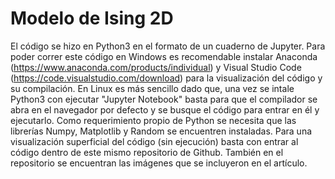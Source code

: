 # Modelo de Ising 2D

El código se hizo en Python3 en el formato de un cuaderno de Jupyter. Para poder correr este código en Windows es recomendable instalar Anaconda (https://www.anaconda.com/products/individual) y Visual Studio Code (https://code.visualstudio.com/download) para la visualización del código y su compilación. En Linux es más sencillo dado que, una vez se intale Python3 con ejecutar "Jupyter Notebook" basta para que el compilador se abra en el navegador por defecto y se busque el código para entrar en él y ejecutarlo. Como requerimiento propio de Python se necesita que las librerías Numpy, Matplotlib y Random se encuentren instaladas. Para una visualización superficial del código (sin ejecución) basta con entrar al código dentro de este mismo repositorio de Github. También en el repositorio se encuentran las imágenes que se incluyeron en el artículo.
